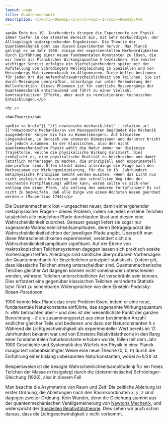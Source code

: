 ```yaml
---
layout: page
title: Quantenmechanik
description: <i>G</i>=0&emsp;<i>c</i><sup>-1</sup>=0&emsp;ℏ=0
---
```


<section>

	<p>Am Ende des 19. Jahrhunderts dringen die Experimente der Physik immer tiefer in den atomaren Bereich ein, mit sehr merkwürdigen, der Alltagslogik widersprechenden Ergebnissen. Die Theorie der Quantenmechanik geht aus diesen Experimenten hervor. Max Planck gelingt es im Jahr 1900, einige der experimentellen Merkwürdigkeiten durch Einführung einer neuen fundamentalen Konstanten zu lösen, die wir heute als Plancksches Wirkungsquantum ℏ bezeichnen. Ein zweiter wichtiger Schritt erfolgte ein Vierteljahrhundert später mit der Aufstellung von Schrödingers Wellengleichung im Speziellen und von Heisenbergs Matrizenmechanik im Allgemeinen. Diese Wellen bestimmen für jeden Ort die Aufenthaltswahrscheinlichkeit von Teilchen. Sie ist durch Messungen überprüfbar, allerdings nur unter Veränderung der Wellenfunktion. Dieses Phänomen ist für sämtliche Messvorgänge der Quantenmechanik entscheidend und führt zu einer Vielzahl kontraintuitiver Effekte, aber auch zu revolutionären technischen Entwicklungen.</p>

	<hr />

	<h4>Theorie</h4>

	<p>Die <a href="{{ "/t1-newtonsche-mechanik.html" | relative_url }}">Newtonsche Mechanik</a> von Massepunkten begründet die Mechanik ausgedehnter Körper bis hin zu Himmelskörpern. Auf kleinsten Längenskalen, im Bereich von atomaren Dimensionen und darunter bricht sie jedoch zusammen. In der klassischen, also der nicht quantenmechanischen Physik wählt die Natur immer nur diejenige Trajektorie, welche die physikalische Wirkung minimiert. Dies ermöglicht es, eine physikalische Realität zu beschreiben und damit letztlich Vorhersagen zu machen, die prinzipiell auch experimentell überprüfbar sind. Offen bleibt dabei allerdings die Frage nach den Mechanismen der Wirkungsminimierung, für die im 18. Jahrhundert metaphysische Prinzipien bemüht werden mussten: »Wenn das Licht nun nicht zugleich den kürzesten und den schnellsten Weg (den der raschesten Fortpflanzung) wählen kann, warum sollte es sich eher entlang des einen Pfads, als entlang des anderen fortpflanzen? Es ist nicht zu bezweifeln, daß alle Dinge von einem Höchsten Wesen geordnet werden.« (Maupertius 1744)</p>
	
<p>Die Quantenmechanik löst – ungeachtet neuer, damit einhergehender metaphysischer Fragen – dieses Problem, indem sie jedes einzelne Teilchen tatsächlich alle möglichen Pfade durchlaufen lässt und diesen eine Wahrscheinlichkeit zuordnet. Genauer gesagt liefert sie sogar nur sogenannte Wahrscheinlichkeitsamplituden, deren Betragsquadrat die Wahrscheinlichkeitsdichten der jeweiligen Pfade angibt. Überprüft man diese Wahrscheinlichkeiten experimentell, verändert sich die Wahrscheinlichkeitsamplitude signifikant. Auf der Ebene von makroskopischen Teilchensystemen dagegen lassen sich praktisch exakte Vorhersagen treffen. Allerdings sind sämtliche überprüfbaren Vorhersagen der Quantenmechanik für Einzelteilchen prinzipiell statistisch. Zudem gilt, dass klassische Teilchen streng unterscheidbar sind. Quantenmechanische Teilchen gleicher Art dagegen können nicht voneinander unterschieden werden, während Teilchen unterschiedlicher Art verschränkt sein können. Dies erfordert eine gegenüber klassischen Teilchen veränderte Statistik bzw. führt zu scheinbaren Widersprüchen wie dem Einstein-Podolsky-Rosen-Paradoxon.</p>

<p>1900 konnte Max Planck das erste Problem lösen, indem er eine neue, fundamentale Naturkonstante einführte, das sogenannte Wirkungsquantum <i>h</i>: »Wir betrachten aber – und dies ist der wesentlichste Punkt der ganzen Berechnung – <i>E</i> als zusammengesetzt aus einer bestimmten Anzahl endlicher gleicher Teile und bedienen uns dazu der Naturconstanten <i>h</i>.« Während die Lichtgeschwindigkeit als experimenteller Wert bereits im 17. Jahrhundert bekannt war und von Einsteins Relativitätstheorie in den Rang einer fundamentalen Naturkonstante erhoben wurde, fallen mit dem Jahr 1900 Geschichte und Systematik des Würfels der Physik in eins: Planck inauguriert unbeabsichtigter Weise eine neue Theorie (0, 0, ℏ) durch die Einführung einer bislang unbekannten Naturkonstanten, wobei ℏ=<i>h</i>/2π ist.</p>

<p>Beispielsweise ist die besagte Wahrscheinlichkeitsamplitude ψ für ein freies Teilchen der Masse <i>m</i> festgelegt durch die (deterministische) Schrödinger-Gleichung (1926), also in diesem Fall</p>




<p>Man beachte die Asymmetrie von Raum und Zeit: Die zeitliche Ableitung ist erster Ordnung, die Ableitungen nach den Raumkoordinaten <i>x</i>, <i>y</i>, <i>z</i> sind dagegen zweiter Ordnung. Kein Wunder, denn die Gleichung stammt aus der quantenmechanischen Verallgemeinerung von <a href="{{ "/t1-newtonsche-mechanik.html" | relative_url }}">Newtons Mechanik</a>, und widerspricht der <a href="{{ "/t4-spezielle-relativitaetstheorie.html" | relative_url }}">Speziellen Relativitätstheorie</a>. Dies sehen wir auch schon daraus, dass die Lichtgeschwindigkeit <i>c</i> nicht vorkommt. </p>

</section>
